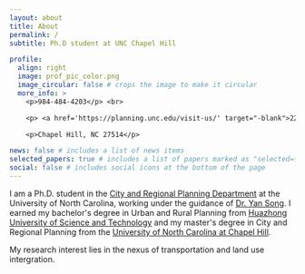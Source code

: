 ```yaml
---
layout: about
title: About
permalink: /
subtitle: Ph.D student at UNC Chapel Hill

profile:
  align: right
  image: prof_pic_color.png
  image_circular: false # crops the image to make it circular
  more_info: >
    <p>984-484-4203</p> <br>

    <p> <a href='https://planning.unc.edu/visit-us/' target="-blank">223 E Cameron Ave</a></p> <br>

    <p>Chapel Hill, NC 27514</p>

news: false # includes a list of news items
selected_papers: true # includes a list of papers marked as "selected={true}"
social: false # includes social icons at the bottom of the page
---
```



I am a Ph.D. student in the [City and Regional Planning Department](https://planning.unc.edu/) at the University of North Carolina, working under the guidance of [Dr. Yan Song](https://planning.unc.edu/faculty/song/). 
I earned my bachelor's degree in Urban and Rural Planning from [Huazhong University of Science and Technology](https://english.hust.edu.cn/) 
and my master's degree in City and Regional Planning from the [University of North Carolina at Chapel Hill](https://www.unc.edu/). 

My research interest lies in the nexus of transportation and land use intergration. 
